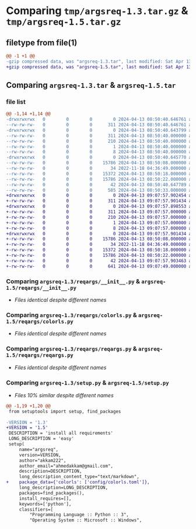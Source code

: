 # Comparing `tmp/argsreq-1.3.tar.gz` & `tmp/argsreq-1.5.tar.gz`

## filetype from file(1)

```diff
@@ -1 +1 @@
-gzip compressed data, was "argsreq-1.3.tar", last modified: Sat Apr 13 08:50:40 2024, max compression
+gzip compressed data, was "argsreq-1.5.tar", last modified: Sat Apr 13 09:07:57 2024, max compression
```

## Comparing `argsreq-1.3.tar` & `argsreq-1.5.tar`

### file list

```diff
@@ -1,14 +1,14 @@
-drwxrwxrwx   0        0        0        0 2024-04-13 08:50:40.646761 argsreq-1.3/
--rw-rw-rw-   0        0        0      311 2024-04-13 08:50:40.646761 argsreq-1.3/PKG-INFO
-drwxrwxrwx   0        0        0        0 2024-04-13 08:50:40.643799 argsreq-1.3/argsreq.egg-info/
--rw-rw-rw-   0        0        0      311 2024-04-13 08:50:40.000000 argsreq-1.3/argsreq.egg-info/PKG-INFO
--rw-rw-rw-   0        0        0      210 2024-04-13 08:50:40.000000 argsreq-1.3/argsreq.egg-info/SOURCES.txt
--rw-rw-rw-   0        0        0        1 2024-04-13 08:50:40.000000 argsreq-1.3/argsreq.egg-info/dependency_links.txt
--rw-rw-rw-   0        0        0        8 2024-04-13 08:50:40.000000 argsreq-1.3/argsreq.egg-info/top_level.txt
-drwxrwxrwx   0        0        0        0 2024-04-13 08:50:40.645770 argsreq-1.3/reqargs/
--rw-rw-rw-   0        0        0    15786 2024-04-13 08:50:08.000000 argsreq-1.3/reqargs/__init__.py
--rw-rw-rw-   0        0        0       34 2022-11-18 04:36:49.000000 argsreq-1.3/reqargs/__main__.py
--rw-rw-rw-   0        0        0    15372 2024-04-13 08:50:18.000000 argsreq-1.3/reqargs/colorls.py
--rw-rw-rw-   0        0        0    15786 2024-04-13 08:50:22.000000 argsreq-1.3/reqargs/reqargs.py
--rw-rw-rw-   0        0        0       42 2024-04-13 08:50:40.647789 argsreq-1.3/setup.cfg
--rw-rw-rw-   0        0        0      585 2024-04-13 08:50:33.000000 argsreq-1.3/setup.py
+drwxrwxrwx   0        0        0        0 2024-04-13 09:07:57.902454 argsreq-1.5/
+-rw-rw-rw-   0        0        0      311 2024-04-13 09:07:57.901434 argsreq-1.5/PKG-INFO
+drwxrwxrwx   0        0        0        0 2024-04-13 09:07:57.898553 argsreq-1.5/argsreq.egg-info/
+-rw-rw-rw-   0        0        0      311 2024-04-13 09:07:57.000000 argsreq-1.5/argsreq.egg-info/PKG-INFO
+-rw-rw-rw-   0        0        0      210 2024-04-13 09:07:57.000000 argsreq-1.5/argsreq.egg-info/SOURCES.txt
+-rw-rw-rw-   0        0        0        1 2024-04-13 09:07:57.000000 argsreq-1.5/argsreq.egg-info/dependency_links.txt
+-rw-rw-rw-   0        0        0        8 2024-04-13 09:07:57.000000 argsreq-1.5/argsreq.egg-info/top_level.txt
+drwxrwxrwx   0        0        0        0 2024-04-13 09:07:57.901434 argsreq-1.5/reqargs/
+-rw-rw-rw-   0        0        0    15786 2024-04-13 08:50:08.000000 argsreq-1.5/reqargs/__init__.py
+-rw-rw-rw-   0        0        0       34 2022-11-18 04:36:49.000000 argsreq-1.5/reqargs/__main__.py
+-rw-rw-rw-   0        0        0    15372 2024-04-13 08:50:18.000000 argsreq-1.5/reqargs/colorls.py
+-rw-rw-rw-   0        0        0    15786 2024-04-13 08:50:22.000000 argsreq-1.5/reqargs/reqargs.py
+-rw-rw-rw-   0        0        0       42 2024-04-13 09:07:57.903463 argsreq-1.5/setup.cfg
+-rw-rw-rw-   0        0        0      641 2024-04-13 09:07:49.000000 argsreq-1.5/setup.py
```

### Comparing `argsreq-1.3/reqargs/__init__.py` & `argsreq-1.5/reqargs/__init__.py`

 * *Files identical despite different names*

### Comparing `argsreq-1.3/reqargs/colorls.py` & `argsreq-1.5/reqargs/colorls.py`

 * *Files identical despite different names*

### Comparing `argsreq-1.3/reqargs/reqargs.py` & `argsreq-1.5/reqargs/reqargs.py`

 * *Files identical despite different names*

### Comparing `argsreq-1.3/setup.py` & `argsreq-1.5/setup.py`

 * *Files 10% similar despite different names*

```diff
@@ -1,19 +1,20 @@
 from setuptools import setup, find_packages
 
-VERSION = '1.3'
+VERSION = '1.5'
 DESCRIPTION = 'install all requirements'
 LONG_DESCRIPTION = 'easy'
 setup(
     name="argsreq",
     version=VERSION,
     author="akkam222",
     author_email="ahmedakkam@gmail.com",
     description=DESCRIPTION,
     long_description_content_type="text/markdown",
+    package_data={'colorls': ['config/colorls.toml']},
     long_description=LONG_DESCRIPTION,
     packages=find_packages(),
     install_requires=[],
     keywords=['python'],
     classifiers=[
         "Programming Language :: Python :: 3",
         "Operating System :: Microsoft :: Windows",
```

